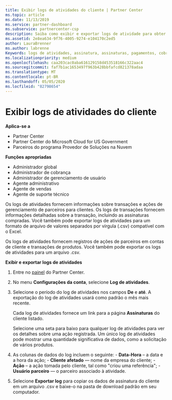 ```yaml
---
title: Exibir logs de atividades do cliente | Partner Center
ms.topic: article
ms.date: 11/13/2019
ms.service: partner-dashboard
ms.subservice: partnercenter-csp
description: Saiba como exibir e exportar logs de atividade para obter informações sobre transações de conta de cliente e outras atividades de gerenciamento de parceiros relacionadas ao cliente.
ms.assetid: 2e8ea634-9f76-4005-9274-e104170c2ed5
author: LauraBrenner
ms.author: labrenne
Keywords: logs de atividades, assinatura, assinaturas, pagamentos, cobrança, transações
ms.localizationpriority: medium
ms.openlocfilehash: caa203cac0aba616129158d453518166c322aac4
ms.sourcegitcommit: faf7b1ac1653497f963b428bbfafcd821378adaa
ms.translationtype: MT
ms.contentlocale: pt-BR
ms.lasthandoff: 05/05/2020
ms.locfileid: "82798654"
---
```

# <a name="view-customer-activity-logs"></a>Exibir logs de atividades do cliente

**Aplica-se a**

- Partner Center
- Partner Center do Microsoft Cloud for US Government
- Parceiros do programa Provedor de Soluções na Nuvem

**Funções apropriadas**

- Administrador global
- Administrador de cobrança
- Administrador de gerenciamento de usuário
- Agente administrativo
- Agente de vendas
- Agente de suporte técnico

Os logs de atividades fornecem informações sobre transações e ações de gerenciamento de parceiros para clientes. Os logs de transações fornecem informações detalhadas sobre a transação, incluindo as assinaturas compradas. Você também pode exportar logs de atividades para um formato de arquivo de valores separados por vírgula (.csv) compatível com o Excel.

Os logs de atividades fornecem registros de ações de parceiros em contas de cliente e transações de produtos. Você também pode exportar os logs de atividades para um arquivo .csv.

**Exibir e exportar logs de atividades**

1. Entre no [painel](https://partner.microsoft.com/dashboard) do Partner Center.

2. No menu **Configurações da conta**, selecione **Log de atividades**.
2.  Selecione o período do log de atividades nos campos **De** e **até**. A exportação do log de atividades usará como padrão o mês mais recente.

    Cada log de atividades fornece um link para a página **Assinaturas** do cliente listado.

    Selecione uma seta para baixo para qualquer log de atividades para ver os detalhes sobre uma ação registrada. Um único log de atividades pode mostrar uma quantidade significativa de dados, como a solicitação de vários produtos.

3.   As colunas de dados do log incluem o seguinte:
    -   **Data-Hora** – a data e a hora da ação;
    -   **Cliente afetado** — nome da empresa do cliente;
    -   **Ação** – a ação tomada pelo cliente, tal como "criou uma referência";
    -   **Usuário parceiro** — o parceiro associado à atividade.

4.  Selecione **Exportar log** para copiar os dados de assinatura do cliente em um arquivo .csv e baixe-o na pasta de download padrão em seu computador.
    
 

 



